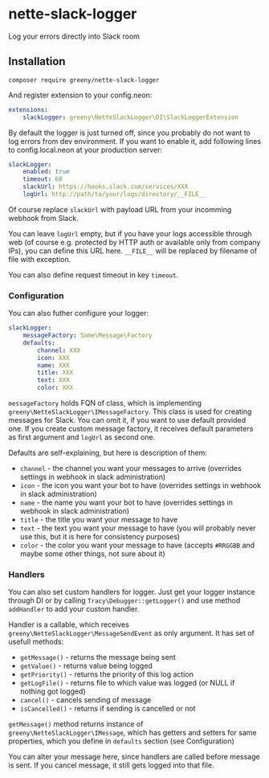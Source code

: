 # nette-slack-logger
Log your errors directly into Slack room

## Installation

`composer require greeny/nette-slack-logger`

And register extension to your config.neon:

```yaml
extensions:
	slackLogger: greeny\NetteSlackLogger\DI\SlackLoggerExtension
```

By default the logger is just turned off, since you probably do not want to log errors from dev environment.
If you want to enable it, add following lines to config.local.neon at your production server:

```yaml
slackLogger:
	enabled: true
	timeout: 60
	slackUrl: https://hooks.slack.com/services/XXX
	logUrl: http://path/to/your/logs/directory/__FILE__
```

Of course replace `slackUrl` with payload URL from your incomming webhook from Slack.

You can leave `logUrl` empty, but if you have your logs accessible through web (of course e.g. protected by HTTP auth or available only from company IPs),
you can define this URL here. `__FILE__` will be replaced by filename of file with exception.

You can also define request timeout in key `timeout`.

### Configuration

You can also futher configure your logger:

```yaml
slackLogger:
	messageFactory: Some\Message\Factory
	defaults:
		channel: XXX
		icon: XXX
		name: XXX
		title: XXX
		text: XXX
		color: XXX
```

`messageFactory` holds FQN of class, which is implementing `greeny\NetteSlackLogger\IMessageFactory`. This class is used for creating messages for Slack.
You can omit it, if you want to use default provided one. If you create custom message factory, it receives default parameters as first argument and `logUrl` as second one.

Defaults are self-explaining, but here is description of them:

- `channel` - the channel you want your messages to arrive (overrides settings in webhook in slack administration)
- `icon` - the icon you want your bot to have (overrides settings in webhook in slack administration)
- `name` - the name you want your bot to have (overrides settings in webhook in slack administration)
- `title` - the title you want your message to have
- `text` - the text you want your message to have (you will probably never use this, but it is here for consistency purposes)
- `color` - the color you want your message to have (accepts `#RRGGBB` and maybe some other things, not sure about it)

### Handlers

You can also set custom handlers for logger. Just get your logger instance through DI or by calling `Tracy\Debugger::getLogger()` and use method `addHandler` to add your custom handler.

Handler is a callable, which receives `greeny\NetteSlackLogger\MessageSendEvent` as only argument. It has set of usefull methods:

- `getMessage()` - returns the message being sent
- `getValue()` - returns value being logged
- `getPriority()` - returns the priority of this log action
- `getLogFile()` - returns file to which value was logged (or NULL if nothing got logged)
- `cancel()` - cancels sending of message
- `isCancelled()` - returns if sending is cancelled or not

`getMessage()` method returns instance of `greeny\NetteSlackLogger\IMessage`, which has getters and setters for same properties, which you define in `defaults` section (see Configuration)

You can alter your message here, since handlers are called before message is sent. If you cancel message, it still gets logged into that file.
